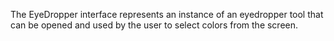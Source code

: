 The EyeDropper interface represents an instance of an eyedropper tool that can be opened and used by the user to select colors from the screen.
